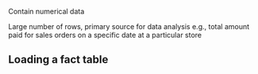 Contain numerical data

Large number of rows, primary source for data analysis e.g., total amount paid for sales orders on a specific date at a particular store

## Loading a fact table

